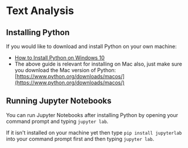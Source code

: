 # Text Analysis

## Installing Python

If you would like to download and install Python on your own machine:
* [How to Install Python on Windows 10](https://www.digitalocean.com/community/tutorials/install-python-windows-10)
* The above guide is relevant for installing on Mac also, just make sure you download the Mac version of Python: [https://www.python.org/downloads/macos/](https://www.python.org/downloads/macos/)

## Running Jupyter Notebooks

You can run Jupyter Notebooks after installing Python by opening your command prompt and typing `jupyter lab`.

If it isn't installed on your machine yet then type `pip install jupyterlab` into your command prompt first and then typing `jupyter lab`.